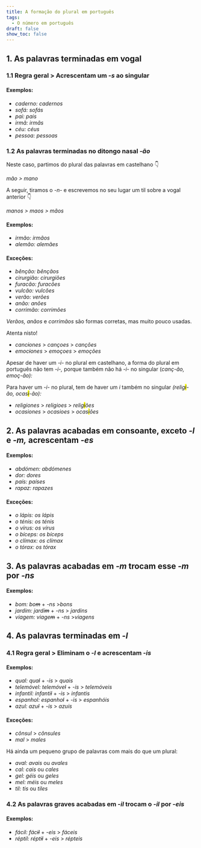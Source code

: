```yaml
---
title: A formação do plural em português
tags:
  - O número em português
draft: false
show_toc: false
---
```

## 1. As palavras terminadas em vogal

### 1.1 Regra geral > Acrescentam um *-s* ao singular

#### Exemplos:
- *caderno:* *cadernos*
- *sofá:* *sofás*
- *pai:* *pais*
- *irmã:* *irmãs*
- *céu:* *céus*
- *pessoa:* *pessoas*

### 1.2 As palavras terminadas no ditongo nasal *-ão*

Neste caso, partimos do plural das palavras em castelhano 👇

*mão > mano*

A seguir, tiramos o *-n-* e escrevemos no seu lugar um til sobre a vogal anterior 👇

*manos > maos > mãos*

#### Exemplos:
- *irmão:* *irmãos*
- *alemão:* *alemães*

#### Exceções:
- *bênção:* *bênçãos*
- *cirurgião:* *cirurgiões*
- *furacão:* *furacões*
- *vulcão:* *vulcões*
- *verão:* *verões*
- *anão:* *anões*
- *corrimão:* *corrimões*

*Verãos,* *anãos* e *corrimãos* são formas corretas, mas muito pouco usadas.

<article>
Atenta nisto!
  
- *canc~~i~~ones* > *cançoes* > *canções* 
- *emoc~~i~~ones* > *emoçoes* > *emoções*

Apesar de haver um *-i-* no plural em castelhano, a forma do plural em português não tem *-i-,* porque também não há *-i-* no singular (*canç-ão, emoç-ão):* 

Para haver um *-i-* no plural, tem de haver um *i* também no singular *(relig<mark>i</mark>-ão, ocas<mark>i</mark>-ão):* 

- *religiones* > *religioes* > *relig<mark>i</mark>ões*
- *ocasiones* > *ocasioes* > *ocas<mark>i</mark>ões*
  
</article>

## 2. As palavras acabadas em consoante, exceto *-l* e *-m,* acrescentam *-es*

#### Exemplos:
- *abdómen:* *abdómenes*
- *dor:* *dores*
- *país:* *países*
- *rapaz:* *rapazes*

#### Exceções: 
- *o lápis:* *os lápis*
- *o ténis:* *os ténis*
- *o vírus:* *os vírus*
- *o bíceps:* *os bíceps*
- *o clímax:* *os clímax*
- *o tórax:* *os tórax*

## 3. As palavras acabadas em *-m* trocam esse *-m* por *-ns*

#### Exemplos:
- *bom:* *bo~~m~~* + *-ns* >*bons*
- *jardim:* *jardi~~m~~* + *-ns* > *jardins*
- *viagem:* *viage~~m~~* + *-ns* >*viagens*

## 4. As palavras terminadas em *-l*

### 4.1 Regra geral > Eliminam o *-l* e acrescentam *-is*

#### Exemplos:

- *qual:* *qua~~l~~* + *-is* > *quais*
- *telemóvel:* *telemóve~~l~~* + *-is* > *telemóveis*
- *infantil:* *infanti~~l~~* + *-is* > *infantis*
- *espanhol:* *espanho~~l~~* + *-is* > *espanhóis*
- *azul:* *azu~~l~~* + *-is* > *azuis*

#### Exceções: 

- *cônsul* > *cônsules* 
- *mal* > *males*

Há ainda um pequeno grupo de palavras com mais do que um plural:

- *aval:* *avais* ou *avales*
- *cal:* *cais* ou *cales*
- *gel:* *géis* ou *geles*
- *mel:* *méis* ou *meles*
- *til:* *tis* ou *tiles*

### 4.2 As palavras graves acabadas em *-il* trocam o *-il* por -*eis*

#### Exemplos:

- *fácil:* *fác~~il~~* + *-eis* > *fáceis*
- *réptil:* *répt~~il~~* + *-eis* > *répteis*
